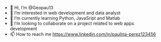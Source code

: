 - 👋 Hi, I’m @Geopau13
- 👀 I’m interested in web development and data analyst
- 🌱 I’m currently learning Python, JavaSript and Matlab
- 💞️ I’m looking to collaborate on a project related to web apps development
- 📫 How to reach me https://www.linkedin.com/in/paulina-perez123456

<!---
Geopau13/Geopau13 is a ✨ special ✨ repository because its `README.md` (this file) appears on your GitHub profile.
You can click the Preview link to take a look at your changes.
--->
